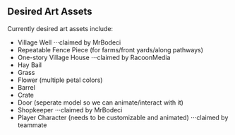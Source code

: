 ## Desired Art Assets

Currently desired art assets include:

* Village Well
⋅⋅⋅claimed by MrBodeci
* Repeatable Fence Piece (for farms/front yards/along pathways)
* One-story Village House
⋅⋅⋅claimed by RacoonMedia
* Hay Bail
* Grass
* Flower (multiple petal colors)
* Barrel
* Crate
* Door (seperate model so we can animate/interact with it)
* Shopkeeper
⋅⋅⋅claimed by MrBodeci
* Player Character (needs to be customizable and animated)
⋅⋅⋅claimed by teammate